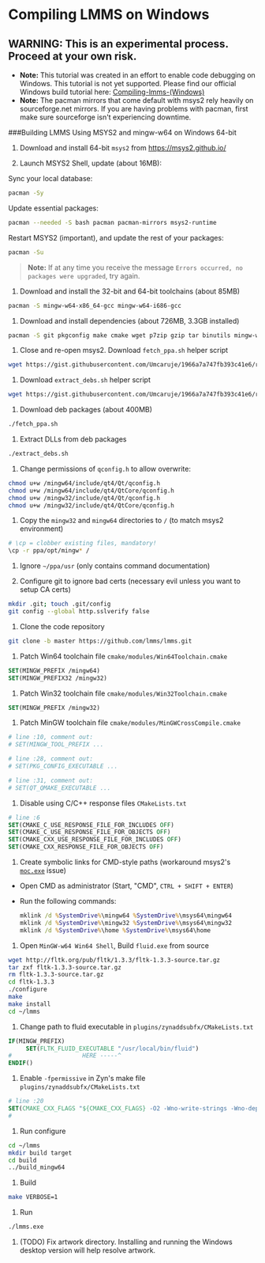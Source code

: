 # Compiling LMMS on Windows
## WARNING:  This is an experimental process.  Proceed at your own risk.

 * **Note:** This tutorial was created in an effort to enable code debugging on Windows.  This tutorial is not yet supported.  Please find our official Windows build tutorial here: [Compiling-lmms-(Windows)](https://github.com/LMMS/lmms/wiki/Compiling-lmms-(Windows))
 * **Note:** The pacman mirrors that come default with msys2 rely heavily on sourceforge.net mirrors.  If you are having problems with pacman, first make sure sourceforge isn't experiencing downtime.

###Building LMMS Using MSYS2 and mingw-w64 on Windows 64-bit

 1. Download and install 64-bit `msys2` from https://msys2.github.io/

 1. Launch MSYS2 Shell, update (about 16MB):
   
   Sync your local database:
   ```bash
   pacman -Sy
   ```
   Update essential packages:
   ```bash
   pacman --needed -S bash pacman pacman-mirrors msys2-runtime
   ```
   Restart MSYS2 (important), and update the rest of your packages:
   ```bash
   pacman -Su
   ```
  > **Note:** If at any time you receive the message `Errors occurred, no packages were upgraded`, try again.

 1. Download and install the 32-bit and 64-bit toolchains (about 85MB)

   ```bash
   pacman -S mingw-w64-x86_64-gcc mingw-w64-i686-gcc
   ```
 1. Download and install dependencies (about 726MB, 3.3GB installed)

   ```bash
   pacman -S git pkgconfig make cmake wget p7zip gzip tar binutils mingw-w64-x86_64-qt4 mingw-w64-i686-qt4
   ```

 1. Close and re-open msys2.  Download `fetch_ppa.sh` helper script

   ```bash
   wget https://gist.githubusercontent.com/Umcaruje/1966a7a747fb393c41e6/raw/de80e4010b7d66525604a4da48750ea10af37ee2/fetch_ppa.sh --no-check-certificate
   ```

 1. Download `extract_debs.sh` helper script

   ```bash
   wget https://gist.githubusercontent.com/Umcaruje/1966a7a747fb393c41e6/raw/46c88c892c3db8d1f7b0491def3d2d6413818be6/extract_debs.sh --no-check-certificate
   ```

 1. Download deb packages (about 400MB)

   ```bash
   ./fetch_ppa.sh
   ```

 1. Extract DLLs from deb packages

   ```bash
   ./extract_debs.sh
   ```

 1. Change permissions of `qconfig.h` to allow overwrite:
   ```bash
   chmod u+w /mingw64/include/qt4/Qt/qconfig.h
   chmod u+w /mingw64/include/qt4/QtCore/qconfig.h
   chmod u+w /mingw32/include/qt4/Qt/qconfig.h
   chmod u+w /mingw32/include/qt4/QtCore/qconfig.h
   ```
 1. Copy the `mingw32` and `mingw64` directories to `/` (to match msys2 environment)

   ```bash
   # \cp = clobber existing files, mandatory!
   \cp -r ppa/opt/mingw* /
   ```

 1. Ignore `~/ppa/usr` (only contains command documentation)

 1. Configure git to ignore bad certs (necessary evil unless you want to setup CA certs)

   ```bash
   mkdir .git; touch .git/config
   git config --global http.sslverify false
   ```
 
 1. Clone the code repository

  ```bash
  git clone -b master https://github.com/lmms/lmms.git
  ``` 

 1. Patch Win64 toolchain file `cmake/modules/Win64Toolchain.cmake`
  ```cmake
  SET(MINGW_PREFIX /mingw64)
  SET(MINGW_PREFIX32 /mingw32)
  ```

 1. Patch Win32 toolchain file `cmake/modules/Win32Toolchain.cmake`
  ```cmake
  SET(MINGW_PREFIX /mingw32)
  ```

 1. Patch MinGW toolchain file `cmake/modules/MinGWCrossCompile.cmake`
 
  ```cmake
  # line :10, comment out:
  # SET(MINGW_TOOL_PREFIX ...

  # line :28, comment out:
  # SET(PKG_CONFIG_EXECUTABLE ...

  # line :31, comment out:
  # SET(QT_QMAKE_EXECUTABLE ...
  ```

 1. Disable using C/C++ response files `CMakeLists.txt`

  ```cmake
  # line :6
  SET(CMAKE_C_USE_RESPONSE_FILE_FOR_INCLUDES OFF)
  SET(CMAKE_C_USE_RESPONSE_FILE_FOR_OBJECTS OFF)
  SET(CMAKE_CXX_USE_RESPONSE_FILE_FOR_INCLUDES OFF)
  SET(CMAKE_CXX_RESPONSE_FILE_FOR_OBJECTS OFF)
  ```

 1. Create symbolic links for CMD-style paths (workaround msys2's [`moc.exe`](https://gist.github.com/tresf/de0aad39c36e076e61a1) issue)

   * Open CMD as administrator (Start, "CMD", `CTRL + SHIFT + ENTER`)
   * Run the following commands:

      ```cmd
      mklink /d %SystemDrive%\mingw64 %SystemDrive%\msys64\mingw64
      mklink /d %SystemDrive%\mingw32 %SystemDrive%\msys64\mingw32
      mklink /d %SystemDrive%\home %SystemDrive%\msys64\home
      ```
 1. Open `MinGW-w64 Win64 Shell`, Build `fluid.exe` from source

   ```bash
   wget http://fltk.org/pub/fltk/1.3.3/fltk-1.3.3-source.tar.gz
   tar zxf fltk-1.3.3-source.tar.gz
   rm fltk-1.3.3-source.tar.gz
   cd fltk-1.3.3
   ./configure
   make
   make install
   cd ~/lmms
   ```


 1. Change path to fluid executable in `plugins/zynaddsubfx/CMakeLists.txt`

   ```cmake
   IF(MINGW_PREFIX)
        SET(FLTK_FLUID_EXECUTABLE "/usr/local/bin/fluid")
   #                    HERE -----^
   ENDIF()
   ```
 1. Enable `-fpermissive` in Zyn's make file `plugins/zynaddsubfx/CMakeLists.txt`

  ```cmake
  # line :20
  SET(CMAKE_CXX_FLAGS "${CMAKE_CXX_FLAGS} -O2 -Wno-write-strings -Wno-deprecated-declarations -fpermissive")
  #                                                                          HERE ------------^
  ```

 1. Run configure

  ```bash
  cd ~/lmms
  mkdir build target
  cd build
  ../build_mingw64
  ```

 1. Build

  ```bash
  make VERBOSE=1
  ```

 1. Run
  ```bash
  ./lmms.exe
  ```

 1. (TODO) Fix artwork directory.  Installing and running the Windows desktop version will help resolve artwork.